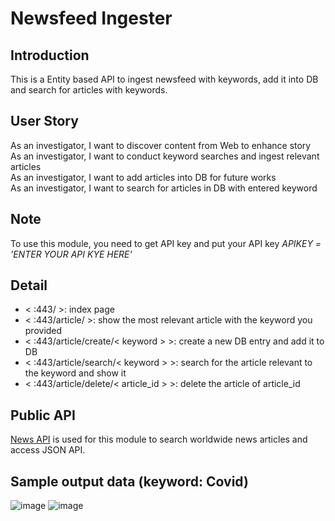 # Newsfeed Ingester
## Introduction 
This is a Entity based API to ingest newsfeed with keywords, add it into DB and search for articles with keywords. 

## User Story 
As an investigator, I want to discover content from Web to enhance story <br/>
As an investigator, I want to conduct keyword searches and ingest relevant articles <br/>
As an investigator, I want to add articles into DB for future works <br/>
As an investigator, I want to search for articles in DB with entered keyword <br/>

## Note
To use this module, you need to get API key and put your API key *APIKEY = 'ENTER YOUR API KYE HERE'*

## Detail
- < :443/ >: index page
- < :443/article/<keyword> >: show the most relevant article with the keyword you provided  
- < :443/article/create/< keyword > >: create a new DB entry and add it to DB
- < :443/article/search/< keyword > >: search for the article relevant to the keyword and show it
- < :443/article/delete/< article_id > >: delete the article of article_id

## Public API 
[News API](https://newsapi.org/) is used for this module to search worldwide news articles and access JSON API.

## Sample output data (keyword: Covid) 
![image](https://user-images.githubusercontent.com/32304880/112888561-7eb7ab80-90a2-11eb-9b7e-6740776c16b7.png)
![image](https://user-images.githubusercontent.com/32304880/112896083-f76f3580-90ab-11eb-880d-9c17ce0fbd9d.png)
